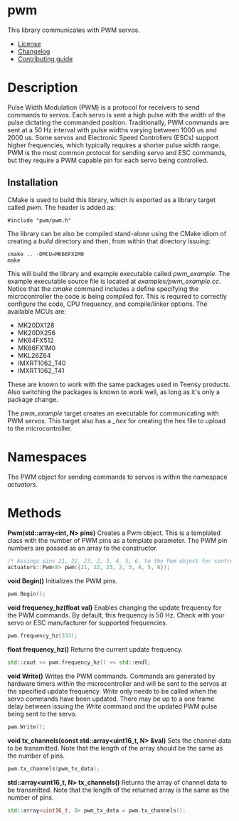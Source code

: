 # pwm
This library communicates with PWM servos. 
   * [License](LICENSE.md)
   * [Changelog](CHANGELOG.md)
   * [Contributing guide](CONTRIBUTING.md)

# Description
Pulse Width Modulation (PWM) is a protocol for receivers to send commands to servos. Each servo is sent a high pulse with the width of the pulse dictating the commanded position. Traditionally, PWM commands are sent at a 50 Hz interval with pulse widths varying between 1000 us and 2000 us. Some servos and Electronic Speed Controllers (ESCs) support higher frequencies, which typically requires a shorter pulse width range. PWM is the most common protocol for sending servo and ESC commands, but they require a PWM capable pin for each servo being controlled.

## Installation
CMake is used to build this library, which is exported as a library target called *pwm*. The header is added as:

```
#include "pwm/pwm.h"
```

The library can be also be compiled stand-alone using the CMake idiom of creating a *build* directory and then, from within that directory issuing:

```
cmake .. -DMCU=MK66FX1M0
make
```

This will build the library and example executable called *pwm_example*. The example executable source file is located at *examples/pwm_example.cc*. Notice that the *cmake* command includes a define specifying the microcontroller the code is being compiled for. This is required to correctly configure the code, CPU frequency, and compile/linker options. The available MCUs are:
   * MK20DX128
   * MK20DX256
   * MK64FX512
   * MK66FX1M0
   * MKL26Z64
   * IMXRT1062_T40
   * IMXRT1062_T41

These are known to work with the same packages used in Teensy products. Also switching the packages is known to work well, as long as it's only a package change.

The *pwm_example* target creates an executable for communicating with PWM servos. This target also has a *_hex* for creating the hex file to upload to the microcontroller. 

# Namespaces
The PWM object for sending commands to servos is within the namespace *actuators*.

# Methods

**Pwm<int N>(std::array<int, N> pins)** Creates a Pwm object. This is a templated class with the number of PWM pins as a template parameter. The PWM pin numbers are passed as an array to the constructor.

```C++
/* Assings pins 21, 22, 23, 2, 3, 4, 5, 6, to the Pwm object for controlling PWM servos */
actuators::Pwm<8> pwm({21, 22, 23, 2, 3, 4, 5, 6});
```

**void Begin()** Initializes the PWM pins.

```C++
pwm.Begin();
```

**void frequency_hz(float val)** Enables changing the update frequency for the PWM commands. By default, this frequency is 50 Hz. Check with your servo or ESC manufacturer for supported frequencies.

```C++
pwm.frequency_hz(333);
```

**float frequency_hz()** Returns the current update frequency.

```C++
std::cout << pwm.frequency_hz() << std::endl;
```

**void Write()** Writes the PWM commands. Commands are generated by hardware timers within the microcontroller and will be sent to the servos at the specified update frequency. *Write* only needs to be called when the servo commands have been updated. There may be up to a one frame delay between issuing the *Write* command and the updated PWM pulse being sent to the servo.

```C++
pwm.Write();
```

**void tx_channels(const std::array<uint16_t, N> &val)** Sets the channel data to be transmitted. Note that the length of the array should be the same as the number of pins.

```C++
pwm.tx_channels(pwm_tx_data);
```

**std::array<uint16_t, N> tx_channels()** Returns the array of channel data to be transmitted. Note that the length of the returned array is the same as the number of pins.

```C++
std::array<uint16_t, 8> pwm_tx_data = pwm.tx_channels();
```
